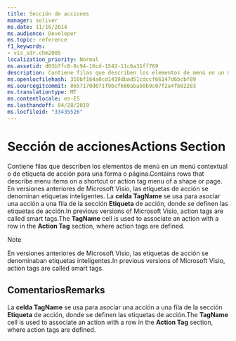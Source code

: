 ```yaml
---
title: Sección de acciones
manager: soliver
ms.date: 11/16/2014
ms.audience: Developer
ms.topic: reference
f1_keywords:
- vis_sdr.chm2005
localization_priority: Normal
ms.assetid: d03b7fc8-8c94-16cd-1542-11c6a31ff769
description: Contiene filas que describen los elementos de menú en un menú contextual o de etiqueta de acción para una forma o página. En versiones anteriores de Microsoft Visio, las etiquetas de acción se denominan etiquetas inteligentes. La celda TagName se usa para asociar una acción a una fila de la sección Etiqueta de acción, donde se definen las etiquetas de acción.
ms.openlocfilehash: 310bf164a0cd1419dbad51cdccf66147d6bcbf89
ms.sourcegitcommit: 8657170d071f9bcf680aba50b9c07f2a4fb82283
ms.translationtype: MT
ms.contentlocale: es-ES
ms.lasthandoff: 04/28/2019
ms.locfileid: "33435526"
---
```

# <a name="actions-section"></a><span data-ttu-id="fd0d5-104">Sección de acciones</span><span class="sxs-lookup"><span data-stu-id="fd0d5-104">Actions Section</span></span>

<span data-ttu-id="fd0d5-105">Contiene filas que describen los elementos de menú en un menú contextual o de etiqueta de acción para una forma o página.</span><span class="sxs-lookup"><span data-stu-id="fd0d5-105">Contains rows that describe menu items on a shortcut or action tag menu of a shape or page.</span></span> <span data-ttu-id="fd0d5-106">En versiones anteriores de Microsoft Visio, las etiquetas de acción se denominan etiquetas inteligentes. La **celda TagName** se usa para asociar una acción a una fila de la sección **Etiqueta** de acción, donde se definen las etiquetas de acción.</span><span class="sxs-lookup"><span data-stu-id="fd0d5-106">In previous versions of Microsoft Visio, action tags are called smart tags.The **TagName** cell is used to associate an action with a row in the **Action Tag** section, where action tags are defined.</span></span> 
  
> [!NOTE]
> <span data-ttu-id="fd0d5-107">En versiones anteriores de Microsoft Visio, las etiquetas de acción se denominaban etiquetas inteligentes.</span><span class="sxs-lookup"><span data-stu-id="fd0d5-107">In previous versions of Microsoft Visio, action tags are called smart tags.</span></span> 
  
## <a name="remarks"></a><span data-ttu-id="fd0d5-108">Comentarios</span><span class="sxs-lookup"><span data-stu-id="fd0d5-108">Remarks</span></span>

<span data-ttu-id="fd0d5-109">La **celda TagName** se usa para asociar una acción a una fila de la sección **Etiqueta** de acción, donde se definen las etiquetas de acción.</span><span class="sxs-lookup"><span data-stu-id="fd0d5-109">The **TagName** cell is used to associate an action with a row in the **Action Tag** section, where action tags are defined.</span></span> 
  

